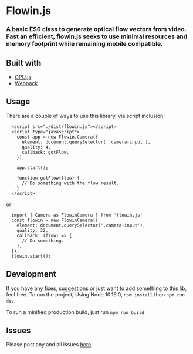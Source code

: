 # Flowin.js

### A basic ES6 class to generate optical flow vectors from video. Fast an efficient, flowin.js seeks to use minimal resources and memory footprint while remaining mobile compatible.

## Built with
- [GPU.js](https://github.com/gpujs/gpu.js/)
- [Webpack](https://github.com/webpack/webpack)

## Usage
There are a couple of ways to use this library, via script inclusion;
```
  <script src="./dist/flowin.js"></script>
  <script type="javascript">
    const app = new Flowin.Camera({
      element: document.querySelector('.camera-input'),
      quality: 4,
      callback: gotFlow,
    });

    app.start();

    function gotFlow(flow) {
      // Do something with the flow result.
    }
  </script>
```
or
```
  import { Camera as FlowinCamera } from 'flowin.js'
  const flowin = new FlowinCamera({
    element: document.querySelector('.camera-input'),
    quality: 32,
    callback: (flow) => {
      // Do something.
    },
  });
  flowin.start();
```

## Development
If you have any fixes, suggestions or just want to add something to this lib, feel free. To run the project;
Using Node 10.16.0, `npm install` then `npm run dev`.

To run a minified production build, just run `npm run build`

## Issues
Please post any and all issues [here](https://github.com/TomSlezakowski/flowin/issues)

